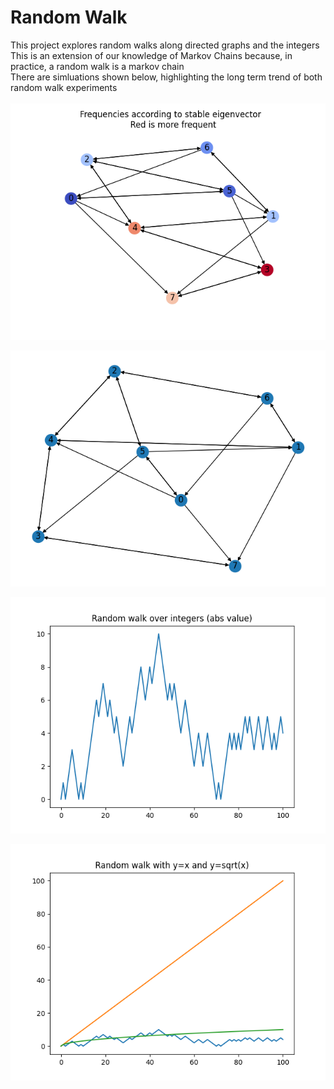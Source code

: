 # Random Walk
This project explores random walks along directed graphs and the integers <br />
This is an extension of our knowledge of Markov Chains because, in practice, a random walk is a markov chain <br />
There are simluations shown below, highlighting the long term trend of both random walk experiments <br /> <br />
![colored](images/colored_graph.png?raw=true "Title")
<br />

![directed](images/directed_graph.png?raw=true "Title")
<br />

![integer](images/random_integer_walk.png?raw=true "Title")
<br />

![overlayed_integer](images/overlayed_random_integer_walk.png?raw=true "Title")
<br />
